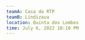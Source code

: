 ```yaml
---
teamA: Casa da RTP
teamB: Lindizaua
location: Quinta dos Lombos
time: July 6, 2022 10:10 PM
---
```

